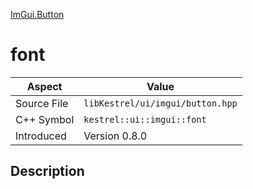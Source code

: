 [ImGui.Button](index)
# font
| Aspect | Value |
| --- | --- |
| Source File | `libKestrel/ui/imgui/button.hpp` |
| C++ Symbol | `kestrel::ui::imgui::font` |
| Introduced | Version 0.8.0 |
## Description

